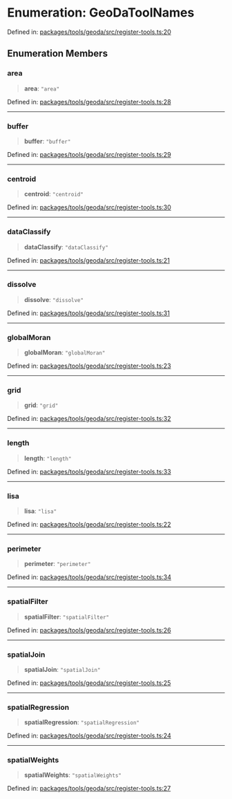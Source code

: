 # Enumeration: GeoDaToolNames

Defined in: [packages/tools/geoda/src/register-tools.ts:20](https://github.com/GeoDaCenter/openassistant/blob/dc72d81a35cf8e46295657303846fbb4ad891993/packages/tools/geoda/src/register-tools.ts#L20)

## Enumeration Members

### area

> **area**: `"area"`

Defined in: [packages/tools/geoda/src/register-tools.ts:28](https://github.com/GeoDaCenter/openassistant/blob/dc72d81a35cf8e46295657303846fbb4ad891993/packages/tools/geoda/src/register-tools.ts#L28)

***

### buffer

> **buffer**: `"buffer"`

Defined in: [packages/tools/geoda/src/register-tools.ts:29](https://github.com/GeoDaCenter/openassistant/blob/dc72d81a35cf8e46295657303846fbb4ad891993/packages/tools/geoda/src/register-tools.ts#L29)

***

### centroid

> **centroid**: `"centroid"`

Defined in: [packages/tools/geoda/src/register-tools.ts:30](https://github.com/GeoDaCenter/openassistant/blob/dc72d81a35cf8e46295657303846fbb4ad891993/packages/tools/geoda/src/register-tools.ts#L30)

***

### dataClassify

> **dataClassify**: `"dataClassify"`

Defined in: [packages/tools/geoda/src/register-tools.ts:21](https://github.com/GeoDaCenter/openassistant/blob/dc72d81a35cf8e46295657303846fbb4ad891993/packages/tools/geoda/src/register-tools.ts#L21)

***

### dissolve

> **dissolve**: `"dissolve"`

Defined in: [packages/tools/geoda/src/register-tools.ts:31](https://github.com/GeoDaCenter/openassistant/blob/dc72d81a35cf8e46295657303846fbb4ad891993/packages/tools/geoda/src/register-tools.ts#L31)

***

### globalMoran

> **globalMoran**: `"globalMoran"`

Defined in: [packages/tools/geoda/src/register-tools.ts:23](https://github.com/GeoDaCenter/openassistant/blob/dc72d81a35cf8e46295657303846fbb4ad891993/packages/tools/geoda/src/register-tools.ts#L23)

***

### grid

> **grid**: `"grid"`

Defined in: [packages/tools/geoda/src/register-tools.ts:32](https://github.com/GeoDaCenter/openassistant/blob/dc72d81a35cf8e46295657303846fbb4ad891993/packages/tools/geoda/src/register-tools.ts#L32)

***

### length

> **length**: `"length"`

Defined in: [packages/tools/geoda/src/register-tools.ts:33](https://github.com/GeoDaCenter/openassistant/blob/dc72d81a35cf8e46295657303846fbb4ad891993/packages/tools/geoda/src/register-tools.ts#L33)

***

### lisa

> **lisa**: `"lisa"`

Defined in: [packages/tools/geoda/src/register-tools.ts:22](https://github.com/GeoDaCenter/openassistant/blob/dc72d81a35cf8e46295657303846fbb4ad891993/packages/tools/geoda/src/register-tools.ts#L22)

***

### perimeter

> **perimeter**: `"perimeter"`

Defined in: [packages/tools/geoda/src/register-tools.ts:34](https://github.com/GeoDaCenter/openassistant/blob/dc72d81a35cf8e46295657303846fbb4ad891993/packages/tools/geoda/src/register-tools.ts#L34)

***

### spatialFilter

> **spatialFilter**: `"spatialFilter"`

Defined in: [packages/tools/geoda/src/register-tools.ts:26](https://github.com/GeoDaCenter/openassistant/blob/dc72d81a35cf8e46295657303846fbb4ad891993/packages/tools/geoda/src/register-tools.ts#L26)

***

### spatialJoin

> **spatialJoin**: `"spatialJoin"`

Defined in: [packages/tools/geoda/src/register-tools.ts:25](https://github.com/GeoDaCenter/openassistant/blob/dc72d81a35cf8e46295657303846fbb4ad891993/packages/tools/geoda/src/register-tools.ts#L25)

***

### spatialRegression

> **spatialRegression**: `"spatialRegression"`

Defined in: [packages/tools/geoda/src/register-tools.ts:24](https://github.com/GeoDaCenter/openassistant/blob/dc72d81a35cf8e46295657303846fbb4ad891993/packages/tools/geoda/src/register-tools.ts#L24)

***

### spatialWeights

> **spatialWeights**: `"spatialWeights"`

Defined in: [packages/tools/geoda/src/register-tools.ts:27](https://github.com/GeoDaCenter/openassistant/blob/dc72d81a35cf8e46295657303846fbb4ad891993/packages/tools/geoda/src/register-tools.ts#L27)
